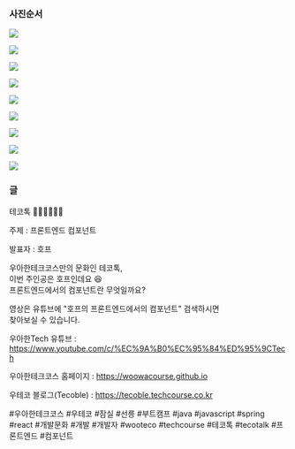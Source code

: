 ### 사진순서

![](./001.png)

![](./002.png)

![](./003.png)

![](./004.png)

![](./005.png)

![](./006.png)

![](./007.png)

![](./008.png)

![](./009.png)

### 글

테코톡 👩🏻‍💻🧑🏻‍💻

주제 : 프론트엔드 컴포넌트

발표자 : 호프

우아한테크코스만의 문화인 테코톡,  
이번 주인공은 호프인데요 😆  
프론트엔드에서의 컴포넌트란 무엇일까요?

영상은 유튜브에 "호프의 프론트엔드에서의 컴포넌트" 검색하시면  
찾아보실 수 있습니다.

우아한Tech 유튜브 : https://www.youtube.com/c/%EC%9A%B0%EC%95%84%ED%95%9CTech

우아한테크코스 홈페이지 : https://woowacourse.github.io

우테코 블로그(Tecoble) : https://tecoble.techcourse.co.kr

#우아한테크코스 #우테코 #잠실 #선릉 #부트캠프 #java #javascript #spring #react #개발문화 #개발 #개발자 #wooteco #techcourse #테코톡 #tecotalk #프론트엔드 #컴포넌트
